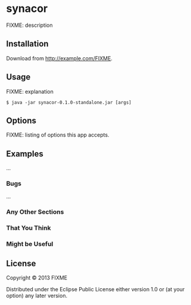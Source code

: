 # synacor

FIXME: description

## Installation

Download from http://example.com/FIXME.

## Usage

FIXME: explanation

    $ java -jar synacor-0.1.0-standalone.jar [args]

## Options

FIXME: listing of options this app accepts.

## Examples

...

### Bugs

...

### Any Other Sections
### That You Think
### Might be Useful

## License

Copyright © 2013 FIXME

Distributed under the Eclipse Public License either version 1.0 or (at
your option) any later version.
